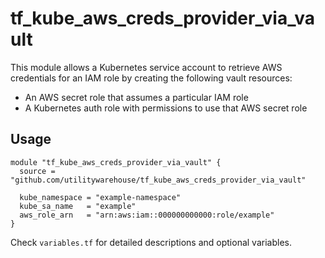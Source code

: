 # tf_kube_aws_creds_provider_via_vault

This module allows a Kubernetes service account to retrieve AWS credentials for an IAM role by creating the following vault
resources:

- An AWS secret role that assumes a particular IAM role
- A Kubernetes auth role with permissions to use that AWS secret role

## Usage

```hcl
module "tf_kube_aws_creds_provider_via_vault" {
  source = "github.com/utilitywarehouse/tf_kube_aws_creds_provider_via_vault"

  kube_namespace = "example-namespace"
  kube_sa_name   = "example"
  aws_role_arn   = "arn:aws:iam::000000000000:role/example"
}
```

Check `variables.tf` for detailed descriptions and optional variables.
